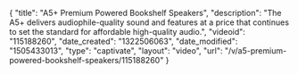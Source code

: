 {
    "title": "A5+ Premium Powered Bookshelf Speakers",
    "description": "The A5+ delivers audiophile-quality sound and features at a price that continues to set the standard for affordable high-quality audio.",
    "videoid": "115188260",
    "date_created": "1322506063",
    "date_modified": "1505433013",
    "type": "captivate",
    "layout": "video",
    "url": "\/v\/a5-premium-powered-bookshelf-speakers\/115188260"
}